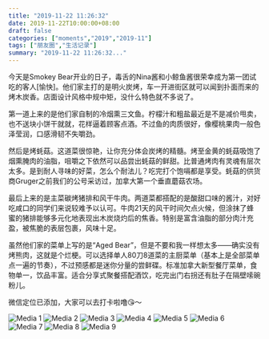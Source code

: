 ```yaml
---
title: "2019-11-22 11:26:32"
date: 2019-11-22T10:00:00+08:00
draft: false
categories: ["moments","2019","2019-11"]
tags: ["朋友圈","生活记录"]
summary: "2019-11-22 11:26:32..."
---
```


今天是Smokey Bear开业的日子，毒舌的Nina酱和小鲸鱼酱很荣幸成为第一团试吃的客人[愉快]。他们家主打的是明火炭烤，车一开进街区就可以闻到扑面而来的烤木炭香。店面设计风格中规中矩，没什么特色就不多说了。

第一道上来的是他们家自制的冷烟熏三文鱼。柠檬汁和粗盐最近是不是减价甩卖，也不送块小饼干就就，花样逼着顾客点酒。不过鱼的肉质很好，像樱桃果肉一般色泽莹润，口感滑韧不失嚼劲。

然后是烤蚝菇。这道菜很惊艳，让你充分体会炭烤的精髓。烤至金黄的蚝菇吸饱了烟熏腌肉的油脂，咀嚼之下依然可以品尝出蚝菇的鲜甜。比普通烤肉有灵魂有层次太多。是到耐人寻味的好菜，怎么个耐法儿？吃完打个饱嗝都是享受。蚝菇的供货商Gruger之前我们的公号采访过，加拿大第一个垂直蘑菇农场。

最后上来的是主菜碳烤猪排和风干牛肉。两道菜都搭配的是酸甜口味的酱汁，对好吃咸口的同学们来说较难予以认可。牛肉21天的风干时间欠点火候，但涂抹了蜂蜜的猪排能够多元化地表现出木炭烧灼后的焦香。特别是富含油脂的部分肉汁充盈，被焦脆的表层包裹，风味十足。

虽然他们家的菜单上写的是“Aged Bear”，但是不要和我一样想太多——确实没有烤熊肉，这就是个烂梗。可以选择单人80刀8道菜的主厨菜单（基本上是全部菜单点一遍的节奏），不过预感都是迷你分量的尝鲜碟。标准加拿大新型餐厅菜单，食物单一，饮品丰富。适合分享式聚餐搭配酒饮，吃完出门右拐还有肚子在隔壁嗦碗粉儿。

微信定位已添加，大家可以去打卡啦噜😘～

![Media 1](/Moments/photos/2019-11-22/201911221126320.jpg)
![Media 2](/Moments/photos/2019-11-22/201911221126321.jpg)
![Media 3](/Moments/photos/2019-11-22/201911221126322.jpg)
![Media 4](/Moments/photos/2019-11-22/201911221126323.jpg)
![Media 5](/Moments/photos/2019-11-22/201911221126324.jpg)
![Media 6](/Moments/photos/2019-11-22/201911221126325.jpg)
![Media 7](/Moments/photos/2019-11-22/201911221126326.jpg)
![Media 8](/Moments/photos/2019-11-22/201911221126327.jpg)
![Media 9](/Moments/photos/2019-11-22/201911221126328.jpg)

